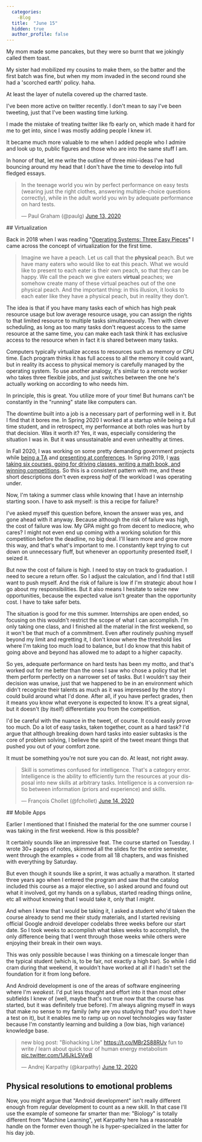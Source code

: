 ```yaml
---
  categories:
    -Blog
  title:  "June 15"
  hidden: true
  author_profile: false
---
```


My mom made some pancakes, but they were so burnt that we jokingly called them toast. 

My sister had mobilized my cousins to make them, so the batter and the first batch was fine, 
but when my mom invaded in the second round she had a 'scorched earth' policy. haha. 

At least the layer of nutella covered up the charred taste.

I've been more active on twitter recently. I don't mean to say I've been tweeting, just that I've been wasting time lurking.

I made the mistake of treating twitter like fb early on, which made it hard for me to get into, since I was mostly adding people I knew irl.

It became much more valuable to me when I added people who I admire and look up to, public figures and those who are into the same stuff I am.

In honor of that, let me write the outline of three mini-ideas I've had bouncing around my head that I don't have the time to develop into full fledged essays.

<blockquote class="twitter-tweet" data-theme="dark"><p lang="en" dir="ltr">In the teenage world you win by perfect performance on easy tests (wearing just the right clothes, answering multiple-choice questions correctly), while in the adult world you win by adequate performance on hard tests.</p>&mdash; Paul Graham (@paulg) <a href="https://twitter.com/paulg/status/1271804482297495552?ref_src=twsrc%5Etfw">June 13, 2020</a></blockquote> <script async src="https://platform.twitter.com/widgets.js" charset="utf-8"></script>
## Virtualization 

Back in 2018 when I was reading "[Operating Systems: Three Easy Pieces](http://pages.cs.wisc.edu/~remzi/OSTEP/)" I came across the concept of virtualization for the first time. 

> Imagine we have a peach. Let us call that the **physical** peach. But we have many
eaters who would like to eat this peach. What we would like to present to each
eater is their own peach, so that they can be happy. We call the peach we give
eaters **virtual** peaches; we somehow create many of these virtual peaches out of
the one physical peach. And the important thing: in this illusion, it looks to each
eater like they have a physical peach, but in reality they don’t.

The idea is that if you have many tasks each of which has high peak resource usage but low average resource usage, you can assign the rights to that limited resource to multiple tasks simultaneously. Then with clever scheduling, as long as too many tasks don't request access to the same resource at the same time, you can make each task think it has exclusive access to the resource when in fact it is shared between many tasks.

Computers typically virtualize access to resources such as memory or CPU time. Each program thinks it has full access to all the memory it could want, but in reality its access to physical memory is carefully managed by the operating system. To use another analogy, it's similar to a remote worker who takes three flexible jobs, and just switches between the one he's actually working on according to who needs him.

In principle, this is great. You utilize more of your time! But humans can't be constantly in the "running" state like computers can.

The downtime built into a job is a necessary part of performing well in it. But I find that it bores me. In Spring 2020 I worked at a startup while being a full time student, and in retrospect, my performance at both roles was hurt by that decision. Was it worth it? Yes, it was, especially considering the situation I was in. But it was unsustainable and even unhealthy at times. 

In Fall 2020, I was working on some pretty demanding government projects while [being a TA](https://abdur-raheem.com/-blog/TA/) and [presenting at conferences](https://abdur-raheem.com/-blog/IEEE/). In Spring 2019, I [was taking six courses, going for driving classes, writing a math book, and winning competitions](https://abdur-raheem.com/-blog/HSBC/). So this is a consistent pattern with me, and these short descriptions don't even express *half* of the workload I was operating under. 

Now, I'm taking a summer class while knowing that I have an internship starting soon. I have to ask myself: is this a recipe for failure?

I've asked myself this question before, known the answer was yes, and gone ahead with it anyway. Because although the risk of failure was high, the cost of failure was low. My GPA might go from decent to mediocre, who cares? I might not even end up coming with a working solution for this competition before the deadline, no big deal. I'll learn more and grow more this way, and that's what's important to me. I constantly kept trying to cut down on unnecessary fluff, but whenever an opportunity presented itself, I seized it. 

But now the cost of failure is high. I need to stay on track to graduation. I need to secure a return offer. So I adjust the calculation, and I find that I still want to push myself. And the risk of failure is low if I'm strategic about how I go about my responsibilities. But it also means I hesitate to seize new opportunities, because the expected value isn't greater than the opportunity cost. I have to take safer bets.

The situation is good for me this summer. Internships are open ended, so focusing on this wouldn't restrict the scope of what I can accomplish. I'm only taking one class, and I finished all the material in the first weekend, so it won't be that much of a commitment. Even after routinely pushing myself beyond my limit and regretting it, I don't know where the threshold lies where I'm taking too much load to balance, but I do know that this habit of going above and beyond has allowed me to adapt to a higher capacity. 

So yes, adequate performance on hard tests has been my motto, and that's worked out for me better than the ones I saw who chose a policy that let them perform perfectly on a narrower set of tasks. But I wouldn't say their decision was unwise, just that we happened to be in an environment which didn't recognize their talents as much as it was impressed by the story I could build around what I'd done. After all, if you have perfect grades, then it means you know what everyone is expected to know. It's a great signal, but it doesn't (by itself) differentiate you from the competition. 

I'd be careful with the nuance in the tweet, of course. It could easily prove too much. Do a lot of easy tasks, taken together, count as a hard task? I'd argue that although breaking down hard tasks into easier subtasks is the core of problem solving, I believe the spirit of the tweet meant things that pushed you out of your comfort zone. 

It must be something you're not sure you can do. At least, not right away. 

<blockquote class="twitter-tweet" data-theme="dark"><p lang="en" dir="ltr">Skill is sometimes confused for intelligence. That&#39;s a category error. Intelligence is the ability to efficiently turn the resources at your disposal into new skills at arbitrary tasks. Intelligence is a conversion ratio between information (priors and experience) and skills.</p>&mdash; François Chollet (@fchollet) <a href="https://twitter.com/fchollet/status/1271964134288965633?ref_src=twsrc%5Etfw">June 14, 2020</a></blockquote> <script async src="https://platform.twitter.com/widgets.js" charset="utf-8"></script>
## Mobile Apps

Earlier I mentioned that I finished the material for the one summer course I was taking in the first weekend. How is this possible?

It certainly sounds like an impressive feat. The course started on Tuesday. I wrote 30+ pages of notes, skimmed all the slides for the entire semester, went through the examples + code from all 18 chapters, and was finished with everything by Saturday. 

But even though it sounds like a sprint, it was actually a marathon. It started three years ago when I entered the program and saw that the catalog included this course as a major elective, so I asked around and found out what it involved, got my hands on a syllabus, started reading things online, etc all without knowing that I would take it, only that I *might*. 

And when I knew that I would be taking it, I asked a student who'd taken the course already to send me their study materials, and I started revising official Google android developer codelabs three weeks before our start date. So I took weeks to accomplish what takes weeks to accomplish, the only difference being that I went through those weeks while others were enjoying their break in their own ways.

This was only possible because I was thinking on a timescale longer than the typical student (which is, to be fair, not exactly a high bar). So while I did cram during that weekend, it wouldn't have worked at all if I hadn't set the foundation for it from long before. 

And Android development is one of the areas of software engineering where I'm *weakest*. I'd put less thought and effort into it than most other subfields I knew of (well, maybe that's not true now that the course has started, but it was definitely true before). I'm always aligning myself in ways that make no sense to my family (why are you studying that? you don't have a test on it), but it enables me to ramp up on novel technologies way faster because I'm constantly learning and building a (low bias, high variance) knowledge base. 

<blockquote class="twitter-tweet" data-theme="dark"><p lang="en" dir="ltr">new blog post: &quot;Biohacking Lite&quot; <a href="https://t.co/MBr2S88RUv">https://t.co/MBr2S88RUv</a> fun to write / learn about quick tour of human energy metabolism <a href="https://t.co/1J6JkLSVwB">pic.twitter.com/1J6JkLSVwB</a></p>&mdash; Andrej Karpathy (@karpathy) <a href="https://twitter.com/karpathy/status/1271542640148795398?ref_src=twsrc%5Etfw">June 12, 2020</a></blockquote> <script async src="https://platform.twitter.com/widgets.js" charset="utf-8"></script>

## Physical resolutions to emotional problems 

Now, you might argue that "Android development" isn't really different enough from regular development to count as a new skill. In that case I'll use the example of someone far smarter than me: "Biology" is totally different from "Machine Learning", yet Karpathy here has a reasonable handle on the former even though he is hyper-specialized in the latter for his day job. 
